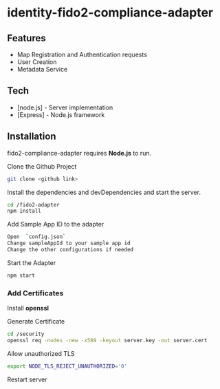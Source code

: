 # identity-fido2-compliance-adapter

## Features

- Map Registration and Authentication requests
- User Creation
- Metadata Service

## Tech

- [node.js] - Server implementation
- [Express] - Node.js framework


## Installation

fido2-compliance-adapter requires **Node.js** to run.

Clone the Github Project

```sh
git clone <github link>
```

Install the dependencies and devDependencies and start the server.

```sh
cd /fido2-adapter
npm install
```

Add Sample App ID to the adapter

```sh
Open  `config.json`
Change sampleAppId to your sample app id
Change the other configurations if needed
```

Start the Adapter

```sh
npm start
```

### Add Certificates

Install **openssl**

Generate Certificate

```sh
cd /security
openssl req -nodes -new -x509 -keyout server.key -out server.cert
```

Allow unauthorized TLS
```sh
export NODE_TLS_REJECT_UNAUTHORIZED='0'
```

Restart server